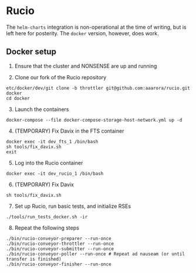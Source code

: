 # Rucio

The `helm-charts` integration is non-operational at the time of writing, but is left here for posterity. The `docker` version, however, does work.

## Docker setup
1. Ensure that the cluster and NONSENSE are up and running

2. Clone our fork of the Rucio repository
```
etc/docker/dev/git clone -b throttler git@github.com:aaarora/rucio.git docker
cd docker
```

3. Launch the containers
```
docker-compose --file docker-compose-storage-host-network.yml up -d
```

4. (TEMPORARY) Fix Davix in the FTS container
```
docker exec -it dev_fts_1 /bin/bash
sh tools/fix_davix.sh
exit
```

5. Log into the Rucio container
```
docker exec -it dev_rucio_1 /bin/bash
```

6. (TEMPORARY) Fix Davix
```
sh tools/fix_davix.sh
```

7. Set up Rucio, run basic tests, and initialize RSEs
```
./tools/run_tests_docker.sh -ir
```

8. Repeat the following steps
```
./bin/rucio-conveyor-preparer --run-once
./bin/rucio-conveyor-throttler --run-once
./bin/rucio-conveyor-submitter --run-once
./bin/rucio-conveyor-poller --run-once # Repeat ad nauseam (or until transfer is finished)
./bin/rucio-conveyor-finisher --run-once
```

